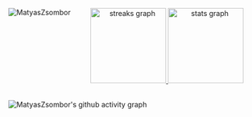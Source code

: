 <div align="center">
        <a href="https://github.com/MatyasZsombor">
                <p><img align="left" src="https://github-readme-stats.vercel.app/api/top-langs?username=MatyasZsombor&show_icons=true&locale=en&layout=compact&theme=gotham" alt="MatyasZsombor" /></p>
  <img src="https://streak-stats.demolab.com?user=MatyasZsombor&theme=gotham&hide_border=true&border_radius=0&background=000000&" height="150" alt="streaks graph"  />
  <img src="https://github-readme-stats-eight-theta.vercel.app/api?username=MatyasZsombor&custom_title=MatyasZsombor's%20GitHub%20Stats&show_icons=true&theme=gotham&hide_border=true&bg_color=000000&border_radius=0&count_private=true" height="150" alt="stats graph"  />
  </a>
</div> <br>

![MatyasZsombor's github activity graph](https://github-readme-activity-graph.vercel.app/graph?username=MatyasZsombor&custom_title=Activity%20Graph&days=50&hide_border=true&theme=gotham)
<br/>  
